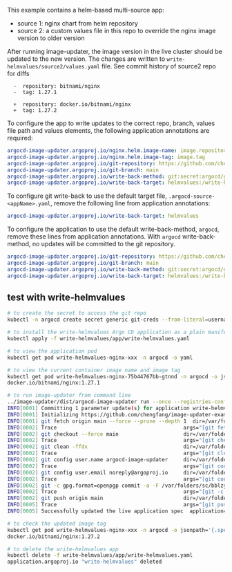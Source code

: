 This example contains a helm-based multi-source app:
* source 1: nginx chart from helm repository
* source 2: a custom values file in this repo to override the nginx image version to older version

After running image-updater, the image version in the live cluster should be updated to the new version.
The changes are written to `write-helmvalues/source2/values.yaml` file. See commit history of source2 repo for diffs
```shell
  -  repository: bitnami/nginx
  -  tag: 1.27.1
  
  +  repository: docker.io/bitnami/nginx
  +  tag: 1.27.2
```
To configure the app to write updates to the correct repo, branch, values file path and values elements,
the following application annotations are required:
```yaml
argocd-image-updater.argoproj.io/nginx.helm.image-name: image.repository
argocd-image-updater.argoproj.io/nginx.helm.image-tag: image.tag
argocd-image-updater.argoproj.io/git-repository: https://github.com/chengfang/image-updater-examples.git
argocd-image-updater.argoproj.io/git-branch: main
argocd-image-updater.argoproj.io/write-back-method: git:secret:argocd/git-creds
argocd-image-updater.argoproj.io/write-back-target: helmvalues:/write-helmvalues/source2/values.yaml
```

To configure git write-back to use the default target file, `.argocd-source-<appName>.yaml`,
remove the following line from application annotations:
```yaml
argocd-image-updater.argoproj.io/write-back-target: helmvalues
```

To configure the application to use the default write-back-method, `argocd`, remove these lines
from application annotations. With `argocd` write-back-method, no updates will be committed to
the git repository.
```yaml
argocd-image-updater.argoproj.io/git-repository: https://github.com/chengfang/image-updater-examples.git
argocd-image-updater.argoproj.io/git-branch: main
argocd-image-updater.argoproj.io/write-back-method: git:secret:argocd/git-creds
argocd-image-updater.argoproj.io/write-back-target: helmvalues:/write-helmvalues/source2/values.yaml
```

## test with write-helmvalues
```bash
# to create the secret to access the git repo
kubectl -n argocd create secret generic git-creds --from-literal=username=xxx --from-literal=password=xxx

# to install the write-helmvalues Argo CD application as a plain manifest
kubectl apply -f write-helmvalues/app/write-helmvalues.yaml

# to view the application pod
kubectl get pod write-helmvalues-nginx-xxx -n argocd -o yaml

# to view the current container image name and image tag
kubectl get pod write-helmvalues-nginx-75b44767bb-gtnnd -n argocd -o jsonpath='{.spec.containers[0].image}'
docker.io/bitnami/nginx:1.27.1

# to run image-updater from command line
../image-updater/dist/argocd-image-updater run --once --registries-conf-path=""
INFO[0001] Committing 1 parameter update(s) for application write-helmvalues  application=write-helmvalues
INFO[0001] Initializing https://github.com/chengfang/image-updater-examples.git to /var/folders/sc/bblzy4t15995h2zs1s4bztc00000gn/T/git-write-helmvalues2760154916
INFO[0001] git fetch origin main --force --prune --depth 1  dir=/var/folders/sc/bblzy4t15995h2zs1s4bztc00000gn/T/git-write-helmvalues2760154916 execID=496ba
INFO[0002] Trace                                         args="[git fetch origin main --force --prune --depth 1]" dir=/var/folders/sc/bblzy4t15995h2zs1s4bztc00000gn/T/git-write-helmvalues2760154916 operation_name="exec git" time_ms=377.96333300000003
INFO[0002] git checkout --force main                     dir=/var/folders/sc/bblzy4t15995h2zs1s4bztc00000gn/T/git-write-helmvalues2760154916 execID=4464b
INFO[0002] Trace                                         args="[git checkout --force main]" dir=/var/folders/sc/bblzy4t15995h2zs1s4bztc00000gn/T/git-write-helmvalues2760154916 operation_name="exec git" time_ms=21.391458
INFO[0002] git clean -ffdx                               dir=/var/folders/sc/bblzy4t15995h2zs1s4bztc00000gn/T/git-write-helmvalues2760154916 execID=de99f
INFO[0002] Trace                                         args="[git clean -ffdx]" dir=/var/folders/sc/bblzy4t15995h2zs1s4bztc00000gn/T/git-write-helmvalues2760154916 operation_name="exec git" time_ms=7.692958
INFO[0002] git config user.name argocd-image-updater     dir=/var/folders/sc/bblzy4t15995h2zs1s4bztc00000gn/T/git-write-helmvalues2760154916 execID=2e12f
INFO[0002] Trace                                         args="[git config user.name argocd-image-updater]" dir=/var/folders/sc/bblzy4t15995h2zs1s4bztc00000gn/T/git-write-helmvalues2760154916 operation_name="exec git" time_ms=6.537084
INFO[0002] git config user.email noreply@argoproj.io     dir=/var/folders/sc/bblzy4t15995h2zs1s4bztc00000gn/T/git-write-helmvalues2760154916 execID=7a95d
INFO[0002] Trace                                         args="[git config user.email noreply@argoproj.io]" dir=/var/folders/sc/bblzy4t15995h2zs1s4bztc00000gn/T/git-write-helmvalues2760154916 operation_name="exec git" time_ms=5.877333
INFO[0002] git -c gpg.format=openpgp commit -a -F /var/folders/sc/bblzy4t15995h2zs1s4bztc00000gn/T/image-updater-commit-msg2331629386  dir=/var/folders/sc/bblzy4t15995h2zs1s4bztc00000gn/T/git-write-helmvalues2760154916 execID=a8964
INFO[0002] Trace                                         args="[git -c gpg.format=openpgp commit -a -F /var/folders/sc/bblzy4t15995h2zs1s4bztc00000gn/T/image-updater-commit-msg2331629386]" dir=/var/folders/sc/bblzy4t15995h2zs1s4bztc00000gn/T/git-write-helmvalues2760154916 operation_name="exec git" time_ms=19.030917000000002
INFO[0002] git push origin main                          dir=/var/folders/sc/bblzy4t15995h2zs1s4bztc00000gn/T/git-write-helmvalues2760154916 execID=d8f75
INFO[0005] Trace                                         args="[git push origin main]" dir=/var/folders/sc/bblzy4t15995h2zs1s4bztc00000gn/T/git-write-helmvalues2760154916 operation_name="exec git" time_ms=3038.371375
INFO[0005] Successfully updated the live application spec  application=write-helmvalues

# to check the updated image tag
kubectl get pod write-helmvalues-nginx-xxx -n argocd -o jsonpath='{.spec.containers[0].image}'
docker.io/bitnami/nginx:1.27.2

# to delete the write-helmvalues app
kubectl delete -f write-helmvalues/app/write-helmvalues.yaml 
application.argoproj.io "write-helmvalues" deleted
```